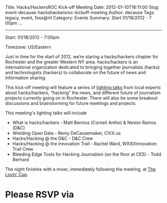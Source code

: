 Title: Hacks/HackersROC Kick-off Meeting
Date: 2012-01-10T16:11:00
Slug: event-decause-hackshackersroc-kickoff-meeting
Author: decause
Tags: legacy, event, foss@rit
Category: Events
Summary: Start  01/18/2012 - 7 00pm ... 

---
Start: 01/18/2012 - 7:00pm

Timezone: US/Eastern

Just in time for the start of 2012, we’re staring a hacks/hackers chapter for
Rochester and the greater Western NY area. hacks/hackers is an international
organization dedicated to bringing together journalists (hacks) and
technologists (hackers) to collaborate on the future of news and information
sharing.

This kick-off meeting will feature a series of [lighting
talks](http://en.wikipedia.org/wiki/Lightning_Talk) from local experts about
hacks/hackers, “hacking” the news, and different future of journalism projects
currently going on in Rochester. There will also be some breakout discussions
and brainstorming for future meetings and projects.

This meeting's lighting talks will include

  * What is hacks/hackers - Matt Bernius (Cornell Antho) & Nestor Ramos (D&C)
  * Wielding Open Data - Remy DeCausemaker, CIVX.us
  * Hacks/Hacking @ the D&C - D&C Crew
  * Hacks/Hacking @ the Innovation Trail - Rachel Ward, WXXI/Innovation Trail Crew
  * Bleeding Edge Tools for Hacking Journalism (on the floor at CES) - Todd Berhard

The night finishes with a mixer, immediately following the meeting, at [The
Lovin’ Cup](http://lovincup.com).

# Please RSVP via

